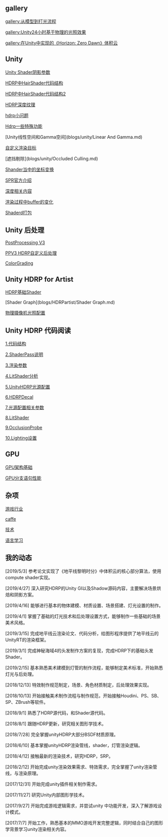 ## gallery

[gallery:从模型到打光流程](gallerys/gallery.md)

[gallery:Unity24小时基于物理的光照效果](gallerys/unity24h.md)

[gallery:在Unity中实现的《Horizon: Zero Dawn》体积云](gallerys/volumecloud.md)

## Unity

[Unity Shader阴影参数](blogs/unity/fullforwardshadows.md)

[HDRP中HairShader代码结构](blogs/unity/HDRP中HairShader代码结构.md)

[HDRP中HairShader代码结构2](blogs/unity/HDRP中HairShader代码结构2.md)

[HDRP深度纹理](blogs/unity/HDRP深度纹理.md)

[hdrp小问题](blogs/unity/hdrp小问题.md)

[Hdrp一些特殊功能](blogs/unity/Hdrp一些特殊功能.md)

[Unity线性空间和Gamma空间](blogs/unity/Linear And Gamma.md)

[自定义渲染目标](blogs/unity/SetRenderTarget.md)

[遮挡剔除](blogs/unity/Occluded Culling.md)

[Shander当中的坐标变换](blogs/unity/Shader当中的坐标变化.md)

[SPR官方介绍](blogs/unity/SPR官方介绍.md)

[深度相关内容](blogs/unity/深度信息.md)

[渲染过程中buffer的变化](blogs/unity/渲染过程中buffer的变化.md)

[Shaderd打包](blogs/unity/Shaderd打包.md)

## Unity 后处理

[PostProcessing V3](blogs/post/PostprocessingV3.md)

[PPV3 HDRP自定义后处理](blogs/post/HDRP自定义后处理.md)

[ColorGrading](blogs/post/ColorGrading.md)

## Unity HDRP for Artist

[HDRP基础Shader](blogs/HDRPartist/HDRP基础Shader.md)

[Shader Graph](blogs/HDRPartist/Shader Graph.md)

[物理摄像机光照配置](blogs/HDRPartist/unity物理摄相机.md)

## Unity HDRP 代码阅读

[1.代码结构](blogs/HDRPsource/1.代码结构.md)

[2.ShaderPass说明](blogs/HDRPsource/2.ShaderPass说明.md)

[3.渲染参数](blogs/HDRPsource/3.渲染参数.md)

[4.LitShader分析](4.LitShader分析.md)

[5.UnityHDRP光源配置](blogs/HDRPsource/5.UnityHDRP光源配置.md)

[6.HDRPDecal](blogs/HDRPsource/6.HDRPDecal.md)

[7.光源配置相关参数](blogs/HDRPsource/7.光源配置相关参数.md)

[8.LitShader](blogs/HDRPsource/8.LitShader.md)

[9.OcclusionProbe](blogs/HDRPsource/9.OcclusionProbe.md)

[10.Lighting设置](blogs/HDRPsource/10.Lighting设置.md)

## GPU

[GPU架构基础](blogs/GPUAartch/GPU架构.md)

[GPU分支语句性能](blogs/GPUAartch/GPU分支语句性能.md)

## 杂项

[游戏行业](blogs/game/game_index.md)

[caffe](blogs/caffe_reader/caffe_index.md)

[技术](blogs/tech/tech_index.md)

[语言学习](blogs/language/lang_index.md)

## 我的动态

[2019/5/3] 参考论文实现了《地平线黎明时分》中体积云的核心部分算法，使用compute shader实现。

[2019/4/27] 深入研究HDRP的Unity GI以及Shadow源码内容，主要解决场景烘焙和阴影方案。

[2019/4/16] 能够进行基本的物体建模、材质设置、场景搭建、灯光设置的制作。

[2019/4/1] 掌握了基础的灯光技术和后处理设置方式，能够制作一些基础的场景美术风格。

[2019/3/15]  完成地平线云渲染论文、代码分析，给图形程序提供了地平线云的UnityRT的渲染框架。

[2019/3/1]  完成神秘海域4的头发制作方案的复现，完成HDRP下的基础头发Shader。

[2019/2/15]  基本熟悉美术建模到灯管的制作流程，能够制定美术标准，开始熟悉灯光与后处理。

[2018/12/13] 特效制作规范制定，场景、角色材质制定，后处理效果实现。

[2018/10/13] 开始接触美术制作流程与制作规范，开始接触Houdini、PS、SB、SP、ZBrush等软件。

[2018/9/1] 熟悉了HDRP源代码，和Shader源代码。

[2018/8/1] 跟随HDRP更新，研究相关图形学技术。

[2018/7/28] 完全掌握unityHDRP大部分BSDF材质原理。

[2018/6/10] 基本掌握unityHDRP渲染管线，shader，灯管渲染逻辑。

[2018/4/12] 接触最新的渲染技术，研究HDRP，SRP。

[2018/2/12] 开始完成unity渲染效果需求、特效需求，完全掌握了unity渲染管线，与渲染原理。

[2017/12/31] 开始完成unity插件相关制作需求。

[2017/11/27] 研究Unity内部图形学技术。

[2017/9/27] 开始完成游戏逻辑需求，并尝试unity 中功能开发，深入了解游戏设计模式。

[2017/7/7] 开始工作，熟悉基本的MMO游戏开发完整逻辑，同时结合自己的图形学背景学习unity渲染相关内容。